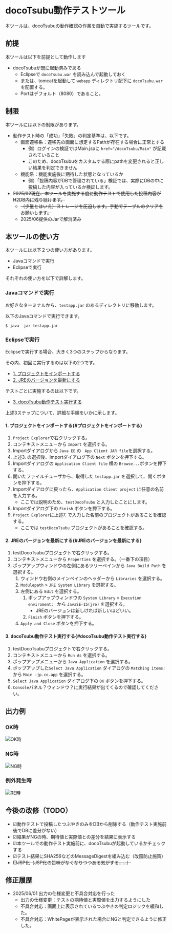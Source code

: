 

# docoTsubu動作テストツール

本ツールは、docoTsubuの動作確認の作業を自動で実施するツールです。


## 前提

本ツールは以下を前提として動作します

* docoTsubuが既に起動済みである
    * Eclipseで ``` docoTsubu.war ``` を読み込んで起動しておく
	* または、tomcatを起動して ``` webapp ``` ディレクトリ配下に ``` docoTsubu.war ``` を配置する。
    * Portはデフォルト（8080）であること。

## 制限

本ツールには以下の制限があります。

* 動作テスト時の「成功」「失敗」の判定基準は、以下です。
    * 画面遷移系：遷移先の画面に想定するPathが存在する場合に正常とする
	    * 例）ログインの検証ではMain.jspに ``` href="/docoTsubu/Main" ``` が記載されていること
		* このため、docoTsubuをカスタムする際にpathを変更されると正しい結果を判定できません
	* 機能系：機能実施後に期待した状態となっているか
	    * 例）「投稿内容がDBで管理されている」検証では、実際にDBの中に投稿した内容が入っているか検証します。
* ~~2025/02現在、本ツールを実施する度に動作テストで使用した投稿内容がH2DB内に残り続けます。~~
    * ~~（少量とはいえ）ストレージを圧迫します。手動でテーブルのクリアをお願いします。~~
	* 2025/06提供のJarで解消済み

## 本ツールの使い方

本ツールには以下２つの使い方があります。

* Javaコマンドで実行
* Eclipseで実行

それぞれの使い方を以下で詳解します。

### Javaコマンドで実行

お好きなターミナルから、``` testapp.jar ``` のあるディレクトリに移動します。

以下のJavaコマンドで実行できます。

```
$ java -jar testapp.jar
```

### Eclipseで実行

Eclipseで実行する場合、大きく3つのステップからなります。

その内、初回に実行するのは以下の2つです。

* [1. プロジェクトをインポートする](#プロジェクトをインポートする)
* [2. JREのバージョンを最新にする](#JREのバージョンを最新にする)

テストごとに実施するのは以下です。

* [3. docoTsubu動作テスト実行する](#docoTsubu動作テスト実行する)

上述3ステップについて、詳細な手順をいかに示します。

#### 1. プロジェクトをインポートする{#プロジェクトをインポートする}
1. ``` Project Explorer ```で右クリックする。
2. コンテキストメニューから ``` Import ``` を選択する。
3. Importダイアログから ``` Java EE ``` の ``` App Client JAR file```を選択する。
4. 上述3. の選択後、Importダイアログ下の ``` Next ``` ボタンを押下する。
5. Importダイアログの ``` Application Client file ``` 横の ``` Browse... ```ボタンを押下する。
6. 開いたファイルチューザから、取得した ``` testapp.jar ``` を選択して、開くボタンを押下する。
7. Importダイアログに戻ったら、``` Application Client project ``` に任意の名前を入力する。
    * ここでは説明のため、``` testDocoTsubu ``` と入力したことにします。
8. Importダイアログ下の ``` Finish ``` ボタンを押下する。
9. ``` Project Explorer ```に上述7. で入力した名前のプロジェクトがあることを確認する。
    * ここでは ``` testDocoTsubu ``` プロジェクトがあることを確認する。

#### 2. JREのバージョンを最新にする{#JREのバージョンを最新にする}
1. testDocoTsubuプロジェクトで右クリックする。
2. コンテキストメニューから ``` Properties ``` を選択する。（一番下の項目）
3. ポップアップウィンドウの左側にあるツリーペインから ``` Java Build Path ``` を選択する。
    1. ウィンドウ右側のメインペインのヘッダーから ``` Libraries ``` を選択する。
	2. ``` Modulepath ``` > ``` JRE System Library ``` を選択する。
	3. 左側にある ``` Edit ``` を選択する。
	    1. ポップアップウィンドウの ``` System Library ``` > ``` Execution enviroment:  ``` から ``` JavaSE-15(jre) ``` を選択する。
	        * JREのバージョンは新しければ新しいほどいい。
        2. ``` Finish ``` ボタンを押下する。
	4. ``` Apply and Close ``` ボタンを押下する。

#### 3. docoTsubu動作テスト実行する{#docoTsubu動作テスト実行する}
1. testDocoTsubuプロジェクトで右クリックする。
2. コンテキストメニューから ``` Run As ``` を選択する。
3. ポップアップメニューから ``` Java Application ``` を選択する。
4. ポップアップした``` Select Java Application ``` ダイアログの ``` Matching items: ``` から ``` Main -jp.co.app ``` を選択する。
5. ``` Select Java Application ``` ダイアログ下の ``` OK ``` ボタンを押下する。
6. ``` Console ```パネル？ウィンドウ？に実行結果が出てくるので確認してください。

## 出力例

### OK時

![OK時](./assets/OK_output.png)

### NG時

![NG時](./assets/NG_output.png)

### 例外発生時

![RE時](./assets/RE_output.png)




## 今後の改修（TODO）

* ☑動作テストで投稿したつぶやきのみをDBから削除する（動作テスト実施前後でDBに差分がない）
* ☑結果がNGの時、期待値と実際値との差分を結果に表示する
* ☑本ツールでの動作テスト実施前に、docoTsubuが起動しているかチェックする
* ☑テスト結果にSHA256などのMessageDigestを組み込む（改竄防止施策）
* ~~□JSP化（JSP化の旨味がなくなりつつある気がする……）~~

## 修正履歴

* 2025/06/01 出力の仕様変更と不具合対応を行った
    * 出力の仕様変更：テストの期待値と実際値を出力するようにした
    * 不具合対応：画面上に表示されているつぶやきの判定ロジックを緩和した。
    * 不具合対応：WhitePageが表示された場合にNGと判定できるように修正した。






